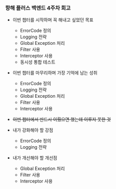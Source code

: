 ### 항해 플러스 백엔드 4주차 회고

* 이번 챕터를 시작하며 꼭 해내고 싶었던 목표
  * ErrorCode 정의
  * Logging 전략
  * Global Exception 처리
  * Filter 사용
  * Interceptor 사용
  * 동시성 통합 테스트
    
* 이번 챕터를 마무리하며 가장 기억에 남는 성취
  * ErrorCode 정의
  * Logging 전략
  * Global Exception 처리
  * Filter 사용
  * Interceptor 사용
 
* ~~이번 챕터에서 반드시 이뤘으면 했는데 이루지 못한 것~~
    
* 내가 강화해야 할 강점
  * ErrorCode 정의
  * Logging 전략
    
* 내가 개선해야 할 개선점
  * Global Exception 처리
  * Filter 사용
  * Interceptor 사용
